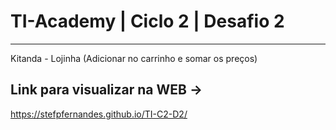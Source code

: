 # TI-Academy | Ciclo 2 | Desafio 2

---------------------------------------
Kitanda - Lojinha (Adicionar no carrinho e somar os preços)

## Link para visualizar na WEB ->

https://stefpfernandes.github.io/TI-C2-D2/
